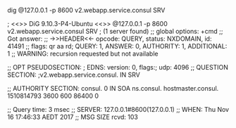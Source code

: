 dig @127.0.0.1 -p 8600 v2.webapp.service.consul SRV

; <<>> DiG 9.10.3-P4-Ubuntu <<>> @127.0.0.1 -p 8600 v2.webapp.service.consul SRV
; (1 server found)
;; global options: +cmd
;; Got answer:
;; ->>HEADER<<- opcode: QUERY, status: NXDOMAIN, id: 41491
;; flags: qr aa rd; QUERY: 1, ANSWER: 0, AUTHORITY: 1, ADDITIONAL: 1
;; WARNING: recursion requested but not available

;; OPT PSEUDOSECTION:
; EDNS: version: 0, flags:; udp: 4096
;; QUESTION SECTION:
;v2.webapp.service.consul.      IN      SRV

;; AUTHORITY SECTION:
consul.                 0       IN      SOA     ns.consul. hostmaster.consul. 1510814793 3600 600 86400 0

;; Query time: 3 msec
;; SERVER: 127.0.0.1#8600(127.0.0.1)
;; WHEN: Thu Nov 16 17:46:33 AEDT 2017
;; MSG SIZE  rcvd: 103


